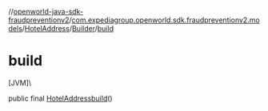 //[openworld-java-sdk-fraudpreventionv2](../../../../index.md)/[com.expediagroup.openworld.sdk.fraudpreventionv2.models](../../index.md)/[HotelAddress](../index.md)/[Builder](index.md)/[build](build.md)

# build

[JVM]\

public final [HotelAddress](../index.md)[build](build.md)()
